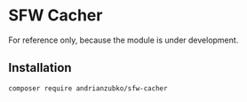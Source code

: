 # SFW Cacher

For reference only, because the module is under development.

## Installation

```sh
composer require andrianzubko/sfw-cacher
```
